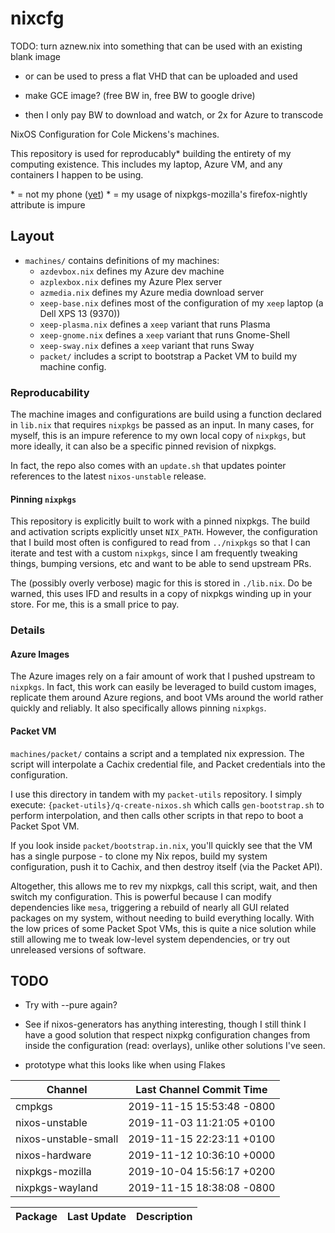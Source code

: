 # nixcfg


TODO: turn aznew.nix into something that can be used with an existing blank image
   - or can be used to press a flat VHD that can be uploaded and used

   - make GCE image? (free BW in, free BW to google drive)
   - then I only pay BW to download and watch, or 2x for Azure to transcode

NixOS Configuration for Cole Mickens's machines.

This repository is used for reproducably\* building the entirety of my computing existence. This includes my laptop, Azure VM, and any containers I happen to be using.

\* = not my phone ([yet](nixos-mobile))
\* = my usage of nixpkgs-mozilla's firefox-nightly attribute is impure

## Layout

* `machines/` contains definitions of my machines:
  * `azdevbox.nix` defines my Azure dev machine
  * `azplexbox.nix` defines my Azure Plex server
  * `azmedia.nix` defines my Azure media download server
  * `xeep-base.nix` defines most of the configuration of my `xeep` laptop (a Dell XPS 13 (9370))
  * `xeep-plasma.nix` defines a `xeep` variant that runs Plasma
  * `xeep-gnome.nix` defines a `xeep` variant that runs Gnome-Shell
  * `xeep-sway.nix` defines a `xeep` variant that runs Sway
  * `packet/` includes a script to bootstrap a Packet VM to build my machine config.


### Reproducability

The machine images and configurations are build using a function declared in `lib.nix` that requires `nixpkgs` be passed as an input. In many cases, for myself, this is an impure reference to my own local copy of `nixpkgs`, but more ideally, it can also be a specific pinned revision of nixpkgs.

In fact, the repo also comes with an `update.sh` that updates pointer references to the latest `nixos-unstable` release.

#### Pinning `nixpkgs`

This repository is explicitly built to work with a pinned nixpkgs. The build and activation scripts explicitly unset `NIX_PATH`. However, the configuration that I build most often is configured to read from `../nixpkgs` so that I can iterate and test with a custom `nixpkgs`, since I am frequently tweaking things, bumping versions, etc and want to be able to send upstream PRs.

The (possibly overly verbose) magic for this is stored in `./lib.nix`. Do be warned, this uses IFD and results in a copy of nixpkgs winding up in your store. For me, this is a small price to pay.

### Details

#### Azure Images

The Azure images rely on a fair amount of work that I pushed upstream to `nixpkgs`. In fact, this work can easily be leveraged to build custom images, replicate them around Azure regions, and boot VMs around the world rather quickly and reliably. It also specifically allows pinning `nixpkgs`.


#### Packet VM

`machines/packet/` contains a script and a templated nix expression. The script will interpolate a Cachix credential file, and Packet credentials into the configuration.

I use this directory in tandem with my `packet-utils` repository. I simply execute: `{packet-utils}/q-create-nixos.sh`  which calls `gen-bootstrap.sh` to perform interpolation, and then calls other scripts in that repo to boot a Packet Spot VM.

If you look inside `packet/bootstrap.in.nix`, you'll quickly see that the VM has a single purpose - to clone my Nix repos, build my system configuration, push it to Cachix, and then destroy itself (via the Packet API).

Altogether, this allows me to rev my nixpkgs, call this script, wait, and then switch my configuration. This is powerful because I can modify dependencies like `mesa`, triggering a rebuild of nearly all GUI related packages on my system, without needing to build everything locally. With the low prices of some Packet Spot VMs, this is quite a nice solution while still allowing me to tweak low-level system dependencies, or try out unreleased versions of software.

## TODO

* Try with --pure again?
* See if nixos-generators has anything interesting, though I still think I have a good solution that respect nixpkg configuration changes from inside the configuration (read: overlays), unlike other solutions I've seen.

 * prototype what this looks like when using Flakes

<!--nixpkgs-->
| Channel | Last Channel Commit Time |
| ------- | ------------------------ |
| cmpkgs | 2019-11-15 15:53:48 -0800 |
| nixos-unstable | 2019-11-03 11:21:05 +0100 |
| nixos-unstable-small | 2019-11-15 22:23:11 +0100 |
| nixos-hardware | 2019-11-12 10:36:10 +0000 |
| nixpkgs-mozilla | 2019-10-04 15:56:17 +0200 |
| nixpkgs-wayland | 2019-11-15 18:38:08 -0800 |
<!--nixpkgs-->

<!--pkgs-->
| Package | Last Update | Description |
| ------- | ----------- | ----------- |
<!--pkgs-->

